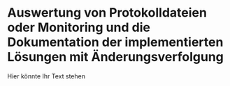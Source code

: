 # Auswertung von Protokolldateien oder Monitoring und die Dokumentation der implementierten Lösungen mit Änderungsverfolgung

Hier könnte Ihr Text stehen